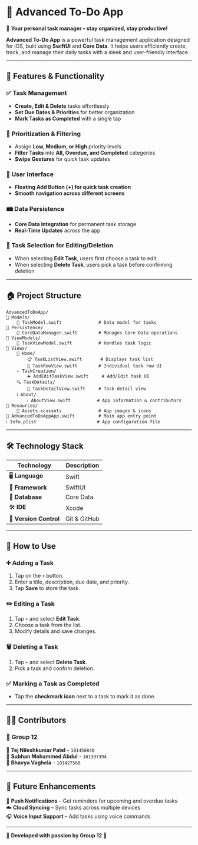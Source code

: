 # 📝 Advanced To-Do App

📅 **Your personal task manager – stay organized, stay productive!**

**Advanced To-Do App** is a powerful task management application designed for iOS, built using **SwiftUI** and **Core Data**. It helps users efficiently create, track, and manage their daily tasks with a sleek and user-friendly interface.

---

## 🌟 Features & Functionality

### ✅ **Task Management**

- **Create, Edit & Delete** tasks effortlessly
- **Set Due Dates & Priorities** for better organization
- **Mark Tasks as Completed** with a single tap

### 📌 **Prioritization & Filtering**

- Assign **Low, Medium, or High** priority levels
- **Filter Tasks** into **All, Overdue, and Completed** categories
- **Swipe Gestures** for quick task updates

### 🎨 **User Interface**

- **Floating Add Button (+) for quick task creation**
- **Smooth navigation across different screens**

### 📾 **Data Persistence**

- **Core Data Integration** for permanent task storage
- **Real-Time Updates** across the app

### 📁 **Task Selection for Editing/Deletion**

- When selecting **Edit Task**, users first choose a task to edit
- When selecting **Delete Task**, users pick a task before confirming deletion

---

## 🏠 Project Structure

```
AdvancedToDoApp/
📂 Models/
    📝 TaskModel.swift              # Data model for tasks
📂 Persistence/
    📂 CoreDataManager.swift        # Manages Core Data operations
📂 ViewModels/
    🎯 TaskViewModel.swift          # Handles task logic
📂 Views/
    🏡 Home/
        📋 TaskListView.swift       # Displays task list
        📂 TaskRowView.swift        # Individual task row UI
    ✍️ TaskCreation/
        ➕ AddEditTaskView.swift     # Add/Edit task UI
    🔍 TaskDetails/
        📄 TaskDetailView.swift     # Task detail view
    ℹ️ About/
        ℹ️ AboutView.swift          # App information & contributors
📂 Resources/
    🎨 Assets.xcassets              # App images & icons
🚀 AdvancedToDoAppApp.swift         # Main app entry point
ℹ️ Info.plist                       # App configuration file
```

---

## 🛠 Technology Stack

| **Technology**         | **Description** |
| ---------------------- | --------------- |
| 🖥 **Language**        | Swift           |
| 📱 **Framework**       | SwiftUI         |
| 📂 **Database**        | Core Data       |
| 🛠 **IDE**             | Xcode           |
| 🔄 **Version Control** | Git & GitHub    |

---

## 📝 How to Use

### ➕ **Adding a Task**

1. Tap on the `+` button.
2. Enter a title, description, due date, and priority.
3. Tap **Save** to store the task.

### ✏️ **Editing a Task**

1. Tap `+` and select **Edit Task**.
2. Choose a task from the list.
3. Modify details and save changes.

### 🗑 **Deleting a Task**

1. Tap `+` and select **Delete Task**.
2. Pick a task and confirm deletion.

### ✅ **Marking a Task as Completed**

- Tap the **checkmark icon** next to a task to mark it as done.

---

## 👨‍💻 Contributors

### 🎯 **Group 12**

🚀 **Tej Nileshkumar Patel** - `101450840`\
🚀 **Subhan Mohammed Abdul** - `101397394`\
🚀 **Bhavya Vaghela** - `101427560`

---

## 🔮 Future Enhancements

🚀 **Push Notifications** – Get reminders for upcoming and overdue tasks\
☁️ **Cloud Syncing** – Sync tasks across multiple devices\
🎧 **Voice Input Support** – Add tasks using voice commands

---

💙 **Developed with passion by Group 12** 💙

